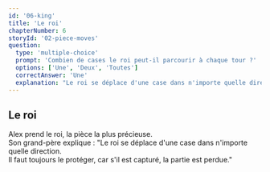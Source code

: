 ```yaml
---
id: '06-king'
title: 'Le roi'
chapterNumber: 6
storyId: '02-piece-moves'
question:
  type: 'multiple-choice'
  prompt: 'Combien de cases le roi peut-il parcourir à chaque tour ?'
  options: ['Une', 'Deux', 'Toutes']
  correctAnswer: 'Une'
  explanation: "Le roi se déplace d'une case dans n'importe quelle direction."
---
```


## Le roi

Alex prend le roi, la pièce la plus précieuse.  
Son grand-père explique : "Le roi se déplace d'une case dans n'importe quelle direction.  
Il faut toujours le protéger, car s'il est capturé, la partie est perdue."
